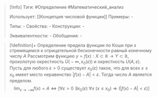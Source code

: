 > [!info]
> Тэги: #Определение #Математический_анализ   
> 
> Использует: [[Концепция числовой функции]]
> Примеры: *-*
> 
> Типы: *-*
> Свойства: *-*
> Конструкции: *-*
> 
> Эквивалентности: *-*
> Обобщения: *-*

> [!definition]+ Определение предела функции по Коши при $x$ стремящемся к отрицательной бесконечности равный конечному числу $A$
> Рассмотрим функцию $y=f(x):X \subset \mathbb{R}\rightarrow Y \subset \mathbb{R}$, проколотую окрестность $\dot U\big(-\infty, x_0(\varepsilon)\big)$ и окрестность $U\big(A, \varepsilon\big)$. Пусть для любого $\varepsilon > 0$ существует $x_0(\varepsilon)$ такое, что для всех $x \leq x_0$ имеет место неравенство $|f(x) - A| < \varepsilon$. Тогда число $A$ является пределом. 
> $$\lim_{x \to -\infty} f(x) = A \Leftrightarrow \Big[\forall \varepsilon > 0 ~ \exists x_0(\varepsilon) ~ \forall x ~ \big(x \leq x_0\big) \Rightarrow \big(|f (x) - A| < \varepsilon\big)\Big]$$